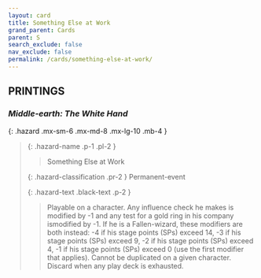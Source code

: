 ```yaml
---
layout: card
title: Something Else at Work
grand_parent: Cards
parent: S
search_exclude: false
nav_exclude: false
permalink: /cards/something-else-at-work/
---
```


## PRINTINGS


### _Middle-earth: The White Hand_

{: .hazard .mx-sm-6 .mx-md-8 .mx-lg-10 .mb-4 }
> {: .hazard-name .p-1 .pl-2 }
> > <div class="hazard-mp"></div>
> > <div class="card-name">Something Else at Work</div>
>
> {: .hazard-classification .pr-2 }
> Permanent-event
>
> {: .hazard-text .black-text .p-2 }
> > Playable on a character. Any influence check he makes is modified by -1 and any test for a gold ring in his company ismodified by -1. If he is a Fallen-wizard, these modifiers are both instead: -4 if his stage points (SPs) exceed 14, -3 if his stage points (SPs) exceed 9, -2 if his stage points (SPs) exceed 4, -1 if his stage points (SPs) exceed 0 (use the first modifier that applies). Cannot be duplicated on a given character. Discard when any play deck is exhausted.  
>
